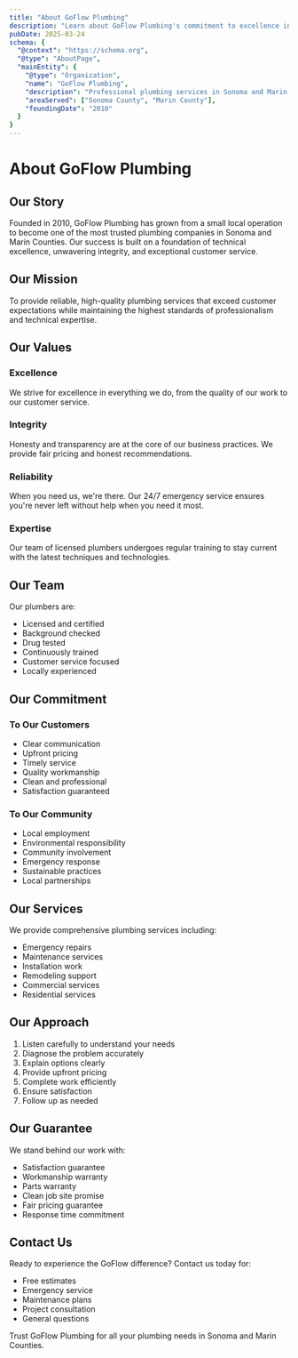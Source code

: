 ```yaml
---
title: "About GoFlow Plumbing"
description: "Learn about GoFlow Plumbing's commitment to excellence in Sonoma and Marin County. Professional plumbing services backed by years of experience."
pubDate: 2025-03-24
schema: {
  "@context": "https://schema.org",
  "@type": "AboutPage",
  "mainEntity": {
    "@type": "Organization",
    "name": "GoFlow Plumbing",
    "description": "Professional plumbing services in Sonoma and Marin County",
    "areaServed": ["Sonoma County", "Marin County"],
    "foundingDate": "2010"
  }
}
---
```


# About GoFlow Plumbing

## Our Story

Founded in 2010, GoFlow Plumbing has grown from a small local operation to become one of the most trusted plumbing companies in Sonoma and Marin Counties. Our success is built on a foundation of technical excellence, unwavering integrity, and exceptional customer service.

## Our Mission

To provide reliable, high-quality plumbing services that exceed customer expectations while maintaining the highest standards of professionalism and technical expertise.

## Our Values

### Excellence
We strive for excellence in everything we do, from the quality of our work to our customer service.

### Integrity
Honesty and transparency are at the core of our business practices. We provide fair pricing and honest recommendations.

### Reliability
When you need us, we're there. Our 24/7 emergency service ensures you're never left without help when you need it most.

### Expertise
Our team of licensed plumbers undergoes regular training to stay current with the latest techniques and technologies.

## Our Team

Our plumbers are:
- Licensed and certified
- Background checked
- Drug tested
- Continuously trained
- Customer service focused
- Locally experienced

## Our Commitment

### To Our Customers
- Clear communication
- Upfront pricing
- Timely service
- Quality workmanship
- Clean and professional
- Satisfaction guaranteed

### To Our Community
- Local employment
- Environmental responsibility
- Community involvement
- Emergency response
- Sustainable practices
- Local partnerships

## Our Services

We provide comprehensive plumbing services including:
- Emergency repairs
- Maintenance services
- Installation work
- Remodeling support
- Commercial services
- Residential services

## Our Approach

1. Listen carefully to understand your needs
2. Diagnose the problem accurately
3. Explain options clearly
4. Provide upfront pricing
5. Complete work efficiently
6. Ensure satisfaction
7. Follow up as needed

## Our Guarantee

We stand behind our work with:
- Satisfaction guarantee
- Workmanship warranty
- Parts warranty
- Clean job site promise
- Fair pricing guarantee
- Response time commitment

## Contact Us

Ready to experience the GoFlow difference? Contact us today for:
- Free estimates
- Emergency service
- Maintenance plans
- Project consultation
- General questions

Trust GoFlow Plumbing for all your plumbing needs in Sonoma and Marin Counties.
